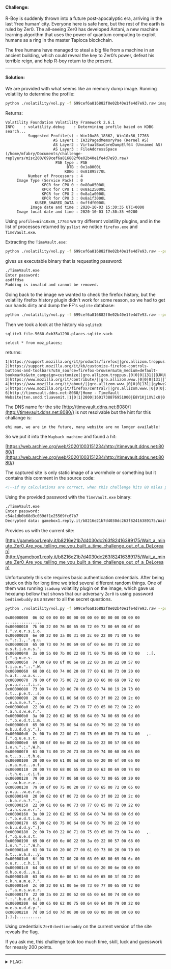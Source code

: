 #### Challenge:

R-Boy is suddenly thrown into a future post-apocalyptic era, arriving in the last ‘free human’ city. Everyone here is safe here, but the rest of the earth is ruled by Zer0. The all-seeing Zer0 has developed Antani, a new machine learning algorithm that uses the power of quantum computing to exploit humans as a ring in the master Tapioca blockchain.

The free humans have managed to steal a big file from a machine in an ancient building, which could reveal the key to Zer0’s power, defeat his terrible reign, and help R-boy return to the present.

---

#### Solution:

We are provided with what seems like an memory dump image. Running volatility to determine the profile:

```bash
python ./volatility/vol.py -f 699cef6a816882f0e02b40e1fe4d7e93.raw imageinfo
```

Returns:

```text
Volatility Foundation Volatility Framework 2.6.1
INFO    : volatility.debug    : Determining profile based on KDBG search...
          Suggested Profile(s) : Win10x86_18362, Win10x86_17763
                     AS Layer1 : IA32PagedMemoryPae (Kernel AS)
                     AS Layer2 : VirtualBoxCoreDumpElf64 (Unnamed AS)
                     AS Layer3 : FileAddressSpace (/home/mfabry/Documents/challenge-replyers/misc200/699cef6a816882f0e02b40e1fe4d7e93.raw)
                      PAE type : PAE
                           DTB : 0x1a8000L
                          KDBG : 0x81895770L
          Number of Processors : 4
     Image Type (Service Pack) : 0
                KPCR for CPU 0 : 0x80a05000L
                KPCR for CPU 1 : 0x8a125000L
                KPCR for CPU 2 : 0x8a1a0000L
                KPCR for CPU 3 : 0x8a1f3000L
             KUSER_SHARED_DATA : 0xffdf0000L
           Image date and time : 2020-10-03 15:30:35 UTC+0000
     Image local date and time : 2020-10-03 17:30:35 +0200
```

Using `profile=Win10x86_17763` we try different volatility plugins, and in the list of processes returned by `pslist` we notice `firefox.exe` and `TimeVault.exe`.

Extracting the `TimeVault.exe`:

```bash
python ./volatility/vol.py -f 699cef6a816882f0e02b40e1fe4d7e93.raw --profile=Win10x86_17763 dumpfiles -n -r TimeVault\\.exe --dump-dir .
```

gives us executable binary that is requesting password:

```bash
./TimeVault.exe
Enter password:
asdffdsa
Padding is invalid and cannot be removed.
```

Going back to the image we wanted to check the firefox history, but the volatility firefox history plugin didn't work for some reason, so we had to get our hands dirty and dump the FF's `sqlite` database:

```bash
python ./volatility/vol.py -f 699cef6a816882f0e02b40e1fe4d7e93.raw --profile=Win10x86_17763 dumpfiles -n -r places\.sqlite --dump-dir .
```

Then we took a look at the history via `sqlite3`:

```bash
sqlite3 file.5660.0xb35a1290.places.sqlite.vacb
```

```sqlite
select * from moz_places;
```

returns:

```text
1|https://support.mozilla.org/it/products/firefox||gro.allizom.troppus.|0|0|0|131||zHkfBE00JIno|1|47360181922435|||1
2|https://support.mozilla.org/it/kb/customize-firefox-controls-buttons-and-toolbars?utm_source=firefox-browser&utm_medium=default-bookmarks&utm_campaign=customize||gro.allizom.troppus.|0|0|0|131||BJKUUJs5BFHW|1|47360128123038|||1
3|https://www.mozilla.org/it/contribute/||gro.allizom.www.|0|0|0|131||THKxJGV1DRo9|1|47360052817914|||2
4|https://www.mozilla.org/it/about/||gro.allizom.www.|0|0|0|131||qyhwz2ZEZI2W|1|47358028626657|||2
5|https://www.mozilla.org/it/firefox/central/||gro.allizom.www.|0|0|0|131||dmhsqbzDM8w3|1|47358789206170|||2
6|http://timevault.ddns.net:8080/|Home - TimeVault Website|ten.sndd.tluavemit.|1|0|1|2000|1601738876951000|E8Y1KjiXVJxU|0|125509484353782|||3

```

The DNS name for the site [http://timevault.ddns.net:8080/](http://timevault.ddns.net:8080/) is not resolvable but the hint for this challange is:

```text
ehi man, we are in the future, many website are no longer available!
```

So we put it into the `Wayback machine` and found a hit:

[https://web.archive.org/web/20201003151234/http://timevault.ddns.net:8080/](https://web.archive.org/web/20201003151234/http://timevault.ddns.net:8080/)

The captured site is only static image of a wormhole or something but it contains this comment in the source code:

```html
<!--if my calculations are correct, when this challenge hits 88 miles per hour, you're gonna see some serious PWD c54a1db0b68d3c039df1e25569fc67b7-->
```

Using the provided password with the `TimeVault.exe` binary:

```bash
./TimeVault.exe
Enter password:
c54a1db0b68d3c039df1e25569fc67b7
Decrypted data: gamebox1.reply.it/b8216e21b7d4030dc263f82416389175/Wait_a_minute_Zer0_Are_you_telling_me_you_built_a_time_challenge_out_of_a_DeLorean
```

Provides us with the current site:

[http://gamebox1.reply.it/b8216e21b7d4030dc263f82416389175/Wait_a_minute_Zer0_Are_you_telling_me_you_built_a_time_challenge_out_of_a_DeLorean](http://gamebox1.reply.it/b8216e21b7d4030dc263f82416389175/Wait_a_minute_Zer0_Are_you_telling_me_you_built_a_time_challenge_out_of_a_DeLorean)

Unfortunately this site requires basic authentication credentials. After being stuck on this for long time we tried several different random things. One of them was running `lsadump` volatility plugin on the image, which gave us hexdump bellow that shows that our adversary `Zer0` is using password `bedtimebuddy` as answer to all the secret questions.

```bash
python ./volatility/vol.py -f 699cef6a816882f0e02b40e1fe4d7e93.raw --profile=Win10x86_17763 lsadump
```

```hexdump
0x00000000  06 02 00 00 00 00 00 00 00 00 00 00 00 00 00 00   ................
0x00000010  7b 00 22 00 76 00 65 00 72 00 73 00 69 00 6f 00   {.".v.e.r.s.i.o.
0x00000020  6e 00 22 00 3a 00 31 00 2c 00 22 00 71 00 75 00   n.".:.1.,.".q.u.
0x00000030  65 00 73 00 74 00 69 00 6f 00 6e 00 73 00 22 00   e.s.t.i.o.n.s.".
0x00000040  3a 00 5b 00 7b 00 22 00 71 00 75 00 65 00 73 00   :.[.{.".q.u.e.s.
0x00000050  74 00 69 00 6f 00 6e 00 22 00 3a 00 22 00 57 00   t.i.o.n.".:.".W.
0x00000060  68 00 61 00 74 00 20 00 77 00 61 00 73 00 20 00   h.a.t...w.a.s...
0x00000070  79 00 6f 00 75 00 72 00 20 00 66 00 69 00 72 00   y.o.u.r...f.i.r.
0x00000080  73 00 74 00 20 00 70 00 65 00 74 00 19 20 73 00   s.t...p.e.t...s.
0x00000090  20 00 6e 00 61 00 6d 00 65 00 3f 00 22 00 2c 00   ..n.a.m.e.?.".,.
0x000000a0  22 00 61 00 6e 00 73 00 77 00 65 00 72 00 22 00   ".a.n.s.w.e.r.".
0x000000b0  3a 00 22 00 62 00 65 00 64 00 74 00 69 00 6d 00   :.".b.e.d.t.i.m.
0x000000c0  65 00 62 00 75 00 64 00 64 00 79 00 22 00 7d 00   e.b.u.d.d.y.".}.
0x000000d0  2c 00 7b 00 22 00 71 00 75 00 65 00 73 00 74 00   ,.{.".q.u.e.s.t.
0x000000e0  69 00 6f 00 6e 00 22 00 3a 00 22 00 57 00 68 00   i.o.n.".:.".W.h.
0x000000f0  61 00 74 00 19 20 73 00 20 00 74 00 68 00 65 00   a.t...s...t.h.e.
0x00000100  20 00 6e 00 61 00 6d 00 65 00 20 00 6f 00 66 00   ..n.a.m.e...o.f.
0x00000110  20 00 74 00 68 00 65 00 20 00 63 00 69 00 74 00   ..t.h.e...c.i.t.
0x00000120  79 00 20 00 77 00 68 00 65 00 72 00 65 00 20 00   y...w.h.e.r.e...
0x00000130  79 00 6f 00 75 00 20 00 77 00 65 00 72 00 65 00   y.o.u...w.e.r.e.
0x00000140  20 00 62 00 6f 00 72 00 6e 00 3f 00 22 00 2c 00   ..b.o.r.n.?.".,.
0x00000150  22 00 61 00 6e 00 73 00 77 00 65 00 72 00 22 00   ".a.n.s.w.e.r.".
0x00000160  3a 00 22 00 62 00 65 00 64 00 74 00 69 00 6d 00   :.".b.e.d.t.i.m.
0x00000170  65 00 62 00 75 00 64 00 64 00 79 00 22 00 7d 00   e.b.u.d.d.y.".}.
0x00000180  2c 00 7b 00 22 00 71 00 75 00 65 00 73 00 74 00   ,.{.".q.u.e.s.t.
0x00000190  69 00 6f 00 6e 00 22 00 3a 00 22 00 57 00 68 00   i.o.n.".:.".W.h.
0x000001a0  61 00 74 00 20 00 77 00 61 00 73 00 20 00 79 00   a.t...w.a.s...y.
0x000001b0  6f 00 75 00 72 00 20 00 63 00 68 00 69 00 6c 00   o.u.r...c.h.i.l.
0x000001c0  64 00 68 00 6f 00 6f 00 64 00 20 00 6e 00 69 00   d.h.o.o.d...n.i.
0x000001d0  63 00 6b 00 6e 00 61 00 6d 00 65 00 3f 00 22 00   c.k.n.a.m.e.?.".
0x000001e0  2c 00 22 00 61 00 6e 00 73 00 77 00 65 00 72 00   ,.".a.n.s.w.e.r.
0x000001f0  22 00 3a 00 22 00 62 00 65 00 64 00 74 00 69 00   ".:.".b.e.d.t.i.
0x00000200  6d 00 65 00 62 00 75 00 64 00 64 00 79 00 22 00   m.e.b.u.d.d.y.".
0x00000210  7d 00 5d 00 7d 00 00 00 00 00 00 00 00 00 00 00   }.].}...........
```

Using credentials `Zer0:bedtimebuddy` on the current version of the site reveals the flag.

If you ask me, this challenge took too much time, skill, luck and guesswork for measly 200 points.

---

<details><summary>FLAG:</summary>

```
{FLG:3v3n_R4M_l4st_f0r3v3r}
```

</details>
